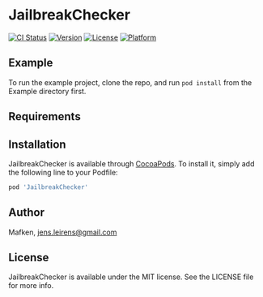 # JailbreakChecker

[![CI Status](http://img.shields.io/travis/Mafken/JailbreakChecker.svg?style=flat)](https://travis-ci.org/Mafken/JailbreakChecker)
[![Version](https://img.shields.io/cocoapods/v/JailbreakChecker.svg?style=flat)](http://cocoapods.org/pods/JailbreakChecker)
[![License](https://img.shields.io/cocoapods/l/JailbreakChecker.svg?style=flat)](http://cocoapods.org/pods/JailbreakChecker)
[![Platform](https://img.shields.io/cocoapods/p/JailbreakChecker.svg?style=flat)](http://cocoapods.org/pods/JailbreakChecker)

## Example

To run the example project, clone the repo, and run `pod install` from the Example directory first.

## Requirements

## Installation

JailbreakChecker is available through [CocoaPods](http://cocoapods.org). To install
it, simply add the following line to your Podfile:

```ruby
pod 'JailbreakChecker'
```

## Author

Mafken, jens.leirens@gmail.com

## License

JailbreakChecker is available under the MIT license. See the LICENSE file for more info.
